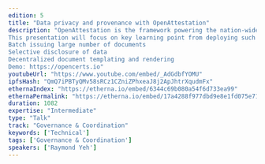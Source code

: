 ```yaml
---
edition: 5
title: "Data privacy and provenance with OpenAttestation"
description: "OpenAttestation is the framework powering the nation-wide blockchain based digital education credentials solution, OpenCerts, in Singapore. OpenAttestation turns documents into structured verifiable claims and allow the provenance of the documents to be verified on the Ethereum blockchain. These documents put users in control of their own data by allowing them to selectively obfuscate parts of the data in the document without compromising on the integrity of the document. 
This presentation will focus on key learning point from deploying such solution at a nation scale:
Batch issuing large number of documents
Selective disclosure of data
Decentralized document templating and rendering
Demo: https://opencerts.io"
youtubeUrl: "https://www.youtube.com/embed/_AdGdbfYOMU"
ipfsHash: "QmQ7iPBTyQMv58sRCz1CZniZPhxeaJ8j2ApJhtrXqudmFx"
ethernaIndex: "https://etherna.io/embed/6344c69b080a54f6d733ea99"
ethernaPermalink: "https://etherna.io/embed/17a4288f977dbd9e8e1fd075e713497c4a3efcbbe4501152b71f62fbb107ec5c"
duration: 1082
expertise: "Intermediate"
type: "Talk"
track: "Governance & Coordination"
keywords: ['Technical']
tags: ['Governance & Coordination']
speakers: ['Raymond Yeh']
---
```

